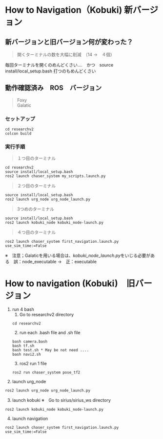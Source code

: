 # How to Navigation（Kobuki)  新バージョン

## 新バージョンと旧バージョン何が変わった？
> 開くターミナルの数を大幅に削減　（14 →　４個）

毎回ターミナルを開くのめんどくさい....　かつ　source install/local_setup.bash 打つのもめんどくさい

## 動作確認済み　ROS　バージョン

> Foxy <br>
> Galatic

### セットアップ
```
cd researchv2
colcon build
```

### 実行手順<br>
>１つ目のターミナル
```
cd researchv2
source install/local_setup.bash
ros2 launch chaser_system my_scripts.launch.py
```

>２つ目のターミナル
```
source install/local_setup.bash
ros2 launch urg_node urg_node_launch.py
```

>3つめのターミナル<br>
```
source install/local_setup.bash
ros2 launch kobuki_node kobuki_node-launch.py
```

>４つ目のターミナル
```
ros2 launch chaser_system first_navigation.launch.py use_sim_time:=False
```
※　注意；Galaticを用いる場合は、*kobuki_node_launch.py*をいじる必要がある　誤：node_executable →　正：executable

# How to navigation (Kobuki)　旧バージョン
1. run 4 bash
    1. Go to researchv2 directory 
    ```
    cd researchv2
    ```
    2. run each .bash file and .sh file 
    ```
    bash camera.bash
    bash tf.sh
    bash test.sh * May be not need ....
    bash navi2.sh
    ```
    3. ros2 run 1 file
    ```
    ros2 run chaser_system pose_tf2
    ```
2. launch urg_node
```
ros2 launch urg_node urg_node_launch.py 
```
3. launch kobuki ※　Go to sirius/sirius_ws directory
```
ros2 launch kobuki_node kobuki_node-launch.py
```
4. launch navigation
```
ros2 launch chaser_system first_navigation.launch.py use_sim_time:=False
```
